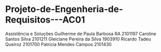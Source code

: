 # Projeto-de-Engenheria-de-Requisitos---AC01
Assistência e Soluções Guilherme de Paula Barbosa RA 2101197
Caroline Santos Silva 2101211 Gleiciane Pereira da Silva 1903910 Ricardo Tadeu Queiroz 2101700 Patrícia Mendes Campos 2101430
